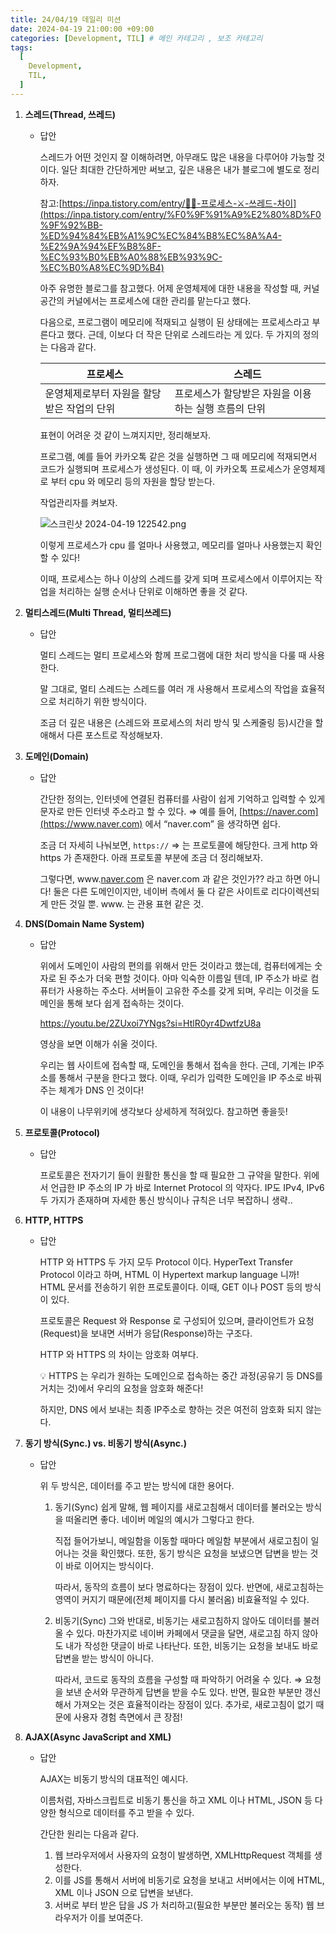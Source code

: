 ```yaml
---
title: 24/04/19 데일리 미션
date: 2024-04-19 21:00:00 +09:00
categories: [Development, TIL] # 메인 카테고리 , 보조 카테고리
tags:
  [
    Development,
    TIL,
  ]
---
```


1. **스레드(Thread, 쓰레드)**
    - 답안
        
        스레드가 어떤 것인지 잘 이해하려면, 아무래도 많은 내용을 다루어야 가능할 것이다.
        일단 최대한 간단하게만 써보고, 깊은 내용은 내가 블로그에 별도로 정리하자.
        
        참고:[https://inpa.tistory.com/entry/👩‍💻-프로세스-⚔️-쓰레드-차이](https://inpa.tistory.com/entry/%F0%9F%91%A9%E2%80%8D%F0%9F%92%BB-%ED%94%84%EB%A1%9C%EC%84%B8%EC%8A%A4-%E2%9A%94%EF%B8%8F-%EC%93%B0%EB%A0%88%EB%93%9C-%EC%B0%A8%EC%9D%B4)
        
        아주 유명한 블로그를 참고했다.
        어제 운영체제에 대한 내용을 작성할 때, 커널 공간의 커널에서는 프로세스에 대한 관리를 맡는다고 했다.
        
        다음으로, 프로그램이 메모리에 적재되고 실행이 된 상태에는 프로세스라고 부른다고 했다.
        근데, 이보다 더 작은 단위로 스레드라는 게 있다.
        두 가지의 정의는 다음과 같다.
        
        | 프로세스 | 스레드 |
        | --- | --- |
        | 운영체제로부터 자원을 할당받은 작업의 단위 | 프로세스가 할당받은 자원을 이용하는 실행 흐름의 단위 |
        
        표현이 어려운 것 같이 느껴지지만, 정리해보자.
        
        프로그램, 예를 들어 카카오톡 같은 것을 실행하면 그 때 메모리에 적재되면서 코드가 실행되며 프로세스가 생성된다.
        이 때, 이 카카오톡 프로세스가 운영체제로 부터 cpu 와 메모리 등의 자원을 할당 받는다.
        
        작업관리자를 켜보자.
        
        ![스크린샷 2024-04-19 122542.png](https://prod-files-secure.s3.us-west-2.amazonaws.com/83c75a39-3aba-4ba4-a792-7aefe4b07895/dc17c4f9-2605-4830-aaf1-247f828e29c1/%EC%8A%A4%ED%81%AC%EB%A6%B0%EC%83%B7_2024-04-19_122542.png)
        
        이렇게 프로세스가 cpu 를 얼마나 사용했고, 메모리를 얼마나 사용했는지 확인할 수 있다!
        
        이때, 프로세스는 하나 이상의 스레드를 갖게 되며 프로세스에서 이루어지는 작업을 처리하는 실행 순서나 단위로 이해하면 좋을 것 같다.
        
2. **멀티스레드(Multi Thread, 멀티쓰레드)**
    - 답안
        
        멀티 스레드는 멀티 프로세스와 함께 프로그램에 대한 처리 방식을 다룰 때 사용한다.
        
        말 그대로, 멀티 스레드는 스레드를 여러 개 사용해서 프로세스의 작업을 효율적으로 처리하기 위한 방식이다.
        
        조금 더 깊은 내용은 (스레드와 프로세스의 처리 방식 및 스케줄링 등)시간을 할애해서 다른 포스트로 작성해보자.
        
3. **도메인(Domain)**
    - 답안
        
        간단한 정의는, 인터넷에 연결된 컴퓨터를 사람이 쉽게 기억하고 입력할 수 있게 문자로 만든 인터넷 주소라고 할 수 있다.
        ⇒ 예를 들어, [https://naver.com](https://www.naver.com) 에서 “naver.com” 을 생각하면 쉽다.
        
        조금 더 자세히 나눠보면, 
        ```https://``` ⇒ 는 프로토콜에 해당한다. 크게 http 와 https 가 존재한다. 
        아래 프로토콜 부분에 조금 더 정리해보자.
        
        그렇다면, www.[naver.com](http://naver.com) 은 naver.com 과 같은 것인가??
        라고 하면 아니다! 둘은 다른 도메인이지만, 네이버 측에서 둘 다 같은 사이트로 리다이렉션되게 만든 것일 뿐. www. 는 관용 표현 같은 것.
        
4. **DNS(Domain Name System)**
    - 답안
        
        위에서 도메인이 사람의 편의를 위해서 만든 것이라고 했는데, 컴퓨터에게는 숫자로 된 주소가 더욱 편할 것이다. 아마 익숙한 이름일 텐데, IP 주소가 바로 컴퓨터가 사용하는 주소다. 서버들이 고유한 주소를 갖게 되며, 우리는 이것을 도메인을 통해 보다 쉽게 접속하는 것이다.
        
        https://youtu.be/2ZUxoi7YNgs?si=HtlR0yr4DwtfzU8a
        
        영상을 보면 이해가 쉬울 것이다.
        
        우리는 웹 사이트에 접속할 때, 도메인을 통해서 접속을 한다.
        근데, 기계는 IP주소를 통해서 구분을 한다고 했다.
        이때, 우리가 입력한 도메인을 IP 주소로 바꿔 주는 체계가 DNS 인 것이다!
        
        이 내용이 나무위키에 생각보다 상세하게 적혀있다.
        참고하면 좋을듯!
        
        [](https://namu.wiki/w/DNS)
        
5. **프로토콜(Protocol)**
    - 답안
        
        프로토콜은 전자기기 들이 원활한 통신을 할 때 필요한 그 규약을 말한다.
        위에서 언급한 IP 주소의 IP 가 바로 Internet Protocol 의 약자다.
        IP도 IPv4, IPv6 두 가지가 존재하며 자세한 통신 방식이나 규칙은 너무 복잡하니 생략..
        
6. **HTTP, HTTPS**
    - 답안
        
        HTTP 와 HTTPS 두 가지 모두 Protocol 이다.
        HyperText Transfer Protocol 이라고 하며, HTML 이 Hypertext markup language 니까!
        HTML 문서를 전송하기 위한 프로토콜이다.
        이때, GET 이나 POST 등의 방식이 있다.
        
        프로토콜은 Request 와 Response 로 구성되어 있으며, 클라이언트가 요청(Request)을 보내면 서버가 응답(Response)하는 구조다.
        
        HTTP 와 HTTPS 의 차이는 암호화 여부다.
        
        <aside>
        💡 HTTPS 는 우리가 원하는 도메인으로 접속하는 중간 과정(공유기 등 DNS를 거치는 것)에서 우리의 요청을 암호화 해준다!
        
        </aside>
        
        하지만, DNS 에서 보내는 최종 IP주소로 향하는 것은 여전히 암호화 되지 않는다.
        
7. **동기 방식(Sync.) vs. 비동기 방식(Async.)**
    - 답안
        
        위 두 방식은, 데이터를 주고 받는 방식에 대한 용어다.
        
        1. 동기(Sync)
        쉽게 말해, 웹 페이지를 새로고침해서 데이터를 불러오는 방식을 떠올리면 좋다.
        네이버 메일의 예시가 그렇다고 한다.
            
            직접 들어가보니, 메일함을 이동할 때마다 메일함 부분에서 새로고침이 일어나는 것을 확인했다.
            또한, 동기 방식은 요청을 보냈으면 답변을 받는 것이 바로 이어지는 방식이다.
            
            따라서, 동작의 흐름이 보다 명료하다는 장점이 있다.
            반면에, 새로고침하는 영역이 커지기 때문에(전체 페이지를 다시 불러옴) 비효율적일 수 있다.
            
        2. 비동기(Sync)
        그와 반대로, 비동기는 새로고침하지 않아도 데이터를 불러올 수 있다.
        마찬가지로 네이버 카페에서 댓글을 달면, 새로고침 하지 않아도 내가 작성한 댓글이 바로 나타난다.
        또한, 비동기는 요청을 보내도 바로 답변을 받는 방식이 아니다.
            
            따라서, 코드로 동작의 흐름을 구성할 때 파악하기 어려울 수 있다.
            ⇒ 요청을 보낸 순서와 무관하게 답변을 받을 수도 있다.
            반면, 필요한 부분만 갱신해서 가져오는 것은 효율적이라는 장점이 있다.
            추가로, 새로고침이 없기 때문에 사용자 경험 측면에서 큰 장점!
            
8. **AJAX(Async JavaScript and XML)**
    - 답안
        
        AJAX는 비동기 방식의 대표적인 예시다.
        
        이름처럼, 자바스크립트로 비동기 통신을 하고 XML 이나 HTML, JSON 등 다양한 형식으로 데이터를 주고 받을 수 있다.
        
        간단한 원리는 다음과 같다.
        1. 웹 브라우저에서 사용자의 요청이 발생하면, XMLHttpRequest 객체를 생성한다.
        2. 이를 JS를 통해서 서버에 비동기로 요청을 보내고 서버에서는 이에 HTML, XML 이나 JSON 으로 답변을 보낸다.
        3. 서버로 부터 받은 답을 JS 가 처리하고(필요한 부분만 불러오는 동작) 웹 브라우저가 이를 보여준다.